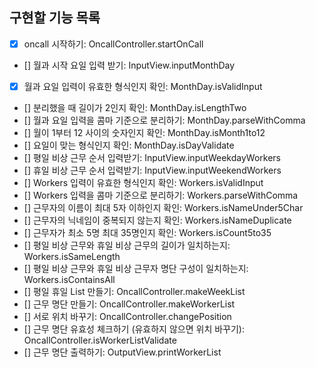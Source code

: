 ## 구현할 기능 목록

- [X] oncall 시작하기: OncallController.startOnCall
- [] 월과 시작 요일 입력 받기: InputView.inputMonthDay
- [X] 월과 요일 입력이 유효한 형식인지 확인: MonthDay.isValidInput
- [] 분리했을 때 길이가 2인지 확인: MonthDay.isLengthTwo
- [] 월과 요일 입력을 콤마 기준으로 분리하기: MonthDay.parseWithComma
- [] 월이 1부터 12 사이의 숫자인지 확인: MonthDay.isMonth1to12
- [] 요일이 맞는 형식인지 확인: MonthDay.isDayValidate
- [] 평일 비상 근무 순서 입력받기: InputView.inputWeekdayWorkers
- [] 휴일 비상 근무 순서 입력받기: InputView.inputWeekendWorkers
- [] Workers 입력이 유효한 형식인지 확인: Workers.isValidInput
- [] Workers 입력을 콤마 기준으로 분리하기: Workers.parseWithComma
- [] 근무자의 이름이 최대 5자 이하인지 확인: Workers.isNameUnder5Char
- [] 근무자의 닉네임이 중복되지 않는지 확인: Workers.isNameDuplicate
- [] 근무자가 최소 5명 최대 35명인지 확인: Workers.isCount5to35
- [] 평일 비상 근무와 휴일 비상 근무의 길이가 일치하는지: Workers.isSameLength
- [] 평일 비상 근무와 휴일 비상 근무자 명단 구성이 일치하는지: Workers.isContainsAll
- [] 평일 휴일 List 만들기: OncallController.makeWeekList
- [] 근무 명단 만들기: OncallController.makeWorkerList
- [] 서로 위치 바꾸기: OncallController.changePosition
- [] 근무 명단 유효성 체크하기 (유효하지 않으면 위치 바꾸기): OncallController.isWorkerListValidate
- [] 근무 명단 출력하기: OutputView.printWorkerList